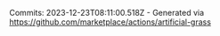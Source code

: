 Commits: 2023-12-23T08:11:00.518Z - Generated via https://github.com/marketplace/actions/artificial-grass
<br>
